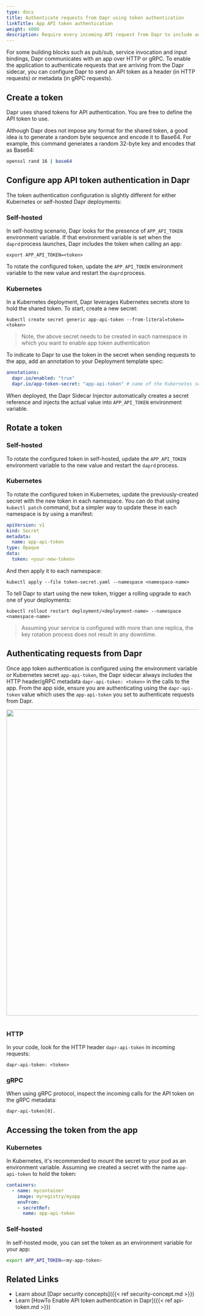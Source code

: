 ```yaml
---
type: docs
title: Authenticate requests from Dapr using token authentication
linkTitle: App API token authentication
weight: 4000
description: Require every incoming API request from Dapr to include an authentication token
---
```


For some building blocks such as pub/sub, service invocation and input bindings, Dapr communicates with an app over HTTP or gRPC.
To enable the application to authenticate requests that are arriving from the Dapr sidecar, you can configure Dapr to send an API token as a header (in HTTP requests) or metadata (in gRPC requests).

## Create a token

Dapr uses shared tokens for API authentication. You are free to define the API token to use.

Although Dapr does not impose any format for the shared token, a good idea is to generate a random byte sequence and encode it to Base64. For example, this command generates a random 32-byte key and encodes that as Base64:

```sh
openssl rand 16 | base64
```

## Configure app API token authentication in Dapr

The token authentication configuration is slightly different for either Kubernetes or self-hosted Dapr deployments:

### Self-hosted

In self-hosting scenario, Dapr looks for the presence of `APP_API_TOKEN` environment variable. If that environment variable is set when the `daprd` process launches, Dapr includes the token when calling an app:

```shell
export APP_API_TOKEN=<token>
```

To rotate the configured token, update the `APP_API_TOKEN` environment variable to the new value and restart the `daprd` process.

### Kubernetes

In a Kubernetes deployment, Dapr leverages Kubernetes secrets store to hold the shared token. To start, create a new secret:

```shell
kubectl create secret generic app-api-token --from-literal=token=<token>
```

> Note, the above secret needs to be created in each namespace in which you want to enable app token authentication

To indicate to Dapr to use the token in the secret when sending requests to the app, add an annotation to your Deployment template spec:

```yaml
annotations:
  dapr.io/enabled: "true"
  dapr.io/app-token-secret: "app-api-token" # name of the Kubernetes secret
```

When deployed, the Dapr Sidecar Injector automatically creates a secret reference and injects the actual value into `APP_API_TOKEN` environment variable.

## Rotate a token

### Self-hosted

To rotate the configured token in self-hosted, update the `APP_API_TOKEN` environment variable to the new value and restart the `daprd` process.

### Kubernetes

To rotate the configured token in Kubernetes, update the previously-created secret with the new token in each namespace. You can do that using `kubectl patch` command, but a simpler way to update these in each namespace is by using a manifest:

```yaml
apiVersion: v1
kind: Secret
metadata:
  name: app-api-token
type: Opaque
data:
  token: <your-new-token>
```

And then apply it to each namespace:

```shell
kubectl apply --file token-secret.yaml --namespace <namespace-name>
```

To tell Dapr to start using the new token, trigger a rolling upgrade to each one of your deployments:

```shell
kubectl rollout restart deployment/<deployment-name> --namespace <namespace-name>
```

> Assuming your service is configured with more than one replica, the key rotation process does not result in any downtime.

## Authenticating requests from Dapr

Once app token authentication is configured using the environment variable or Kubernetes secret `app-api-token`, the Dapr sidecar always includes the HTTP header/gRPC metadata `dapr-api-token: <token>` in the calls to the app. From the app side, ensure you are authenticating using the `dapr-api-token` value which uses the `app-api-token` you set to authenticate requests from Dapr.

<img src="/images/tokens-auth.png" width=800 style="padding-bottom:15px;">

### HTTP

In your code, look for the HTTP header `dapr-api-token` in incoming requests:

```text
dapr-api-token: <token>
```

### gRPC

When using gRPC protocol, inspect the incoming calls for the API token on the gRPC metadata:

```text
dapr-api-token[0].
```

## Accessing the token from the app

### Kubernetes

In Kubernetes, it's recommended to mount the secret to your pod as an environment variable.
Assuming we created a secret with the name `app-api-token` to hold the token:

```yaml
containers:
  - name: mycontainer
    image: myregistry/myapp
    envFrom:
    - secretRef:
      name: app-api-token
```

### Self-hosted

In self-hosted mode, you can set the token as an environment variable for your app:

```sh
export APP_API_TOKEN=<my-app-token>
```

## Related Links

- Learn about [Dapr security concepts]({{< ref security-concept.md >}})
- Learn [HowTo Enable API token authentication in Dapr]({{< ref api-token.md >}})
